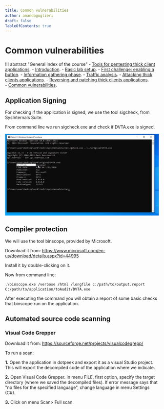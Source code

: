 ```yaml
---
title: Common vulnerabilities
author: amandaguglieri
draft: false
TableOfContents: true
---
```


# Common vulnerabilities

!!! abstract "General index of the course"
    - [Tools for pentesting thick client applications](tools-for-thick-apps.md).
    - [Introduction](tca-introduction.md).
    - [Basic lab setup](tca-basic-lab-setup.md).
    - [First challenge: enabling a button](tca-first-challenge.md).
    - [Information gathering phase](tca-information-gathering-phase.md).
    - [Traffic analysis](tca-traffic-analysis.md).
    - [Attacking thick clients applications](tca-attacking-thick-clients-applications.md).
    - [Reversing and patching thick clients applications](tca-reversing-and-patching.md).    
    - [Common vulnerabilities](tca-common-vulnerabilities.md).


## Application Signing

For checking if the application is signed, we use the tool sigcheck, from SysInternals Suite.

From command line we run sigcheck.exe and check if DVTA.exe is signed.

![code](../img/tca-72.png)


## Compiler protection

We will use the tool binscope, provided by Microsoft. 

Download it from: https://www.microsoft.com/en-us/download/details.aspx?id=44995

Install it by double-clicking on it.

Now from command line:

```
.\binscope.exe /verbose /html /longfile c:/path/to/output.report C:/path/to/application/toAudit/DVTA.exe
```

After executing the command you will obtain a report of some basic checks that binscope run on the application.


## Automated source code scanning

### Visual Code Grepper

Download it from: https://sourceforge.net/projects/visualcodegrepp/

To run a scan:

**1.** Open the application in dotpeek and export it as a visual Studio project. This will export the decompiled code of the application where we indicate. 

**2.** Open Visual Code Grepper. In menu FILE, first option, specify the target directory (where we saved the decompiled files). If error message says that "no files for the specified language", change language in menu Settings (C#).

**3.** Click on menu Scan> Full scan.


